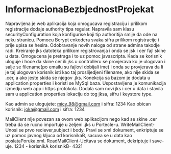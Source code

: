 # InformacionaBezbjednostProjekat

Napravljena je web aplikacija koja omogucava registraciju i prilikom registracije dodaje authority tipa regular.
Napravila sam klasu securityConfiguration koja konfigurise koji tip authoritija smije da ode na neku stranicu.
Pomocu Bcrypt enkodera svaka sifra prilikom registracije i prije upisa se hesira.
Odobravanje novih naloga od strane admina takodje radi.
Kreiranje jks datoteka prilikom registrovanja i onda se jsk i cer fajl skine u data.
Omogucena je pretraga i to uz pomoc javascripta.
Kada se korisnik uloguje i hoce da skine cer ili jks u controlleru se provjerava ko je ulogovan i salje se filename(po emailu su fajlovi dobijali ime)
i onda se provjerava da li je taj ulogovan korisnik isti kao taj proslijedjeni filename, ako nije skida se .cer, a ako jeste skida se njegov .jks.
Konekcija sa bazom je dodata u application properties i koristi se MySql baza.
Uspostavljena je komunikacija izmedju web app i https protokola.
Dodala sam novi jks i cer u data i stavila sam u application properties lokaciju do tog jksa, sifru i keystore type.

Kao admin se ulogujete: micy_98@gmail.com i sifra: 1234
Kao obican korisnik: joka@gmail.com i sifra: 1234

MailClient nije povezan sa ovom web aplikacijom nego kad se skine .cer  treba da se rucno importuje u zeljeni .jks u Portecle-u.
WriteMailClient-Unosi se prvo reciever,subject i body. Pravi se xml dokument, enkriptuje se uz pomoc javnog kljuca od korisnikaB, sacuva se u data kao poslataPoruka.xml. 
ReadMailClient-Ucitava se dokument, dekriptuje i save-uje. 
1234 - korisnikA
korisnikB- 4321
